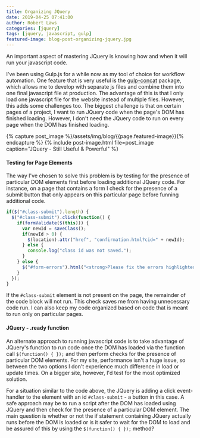 ```yaml
---
title: Organizing JQuery
date: 2019-04-25 07:41:00
author: Robert Laws
categories: [jquery]
tags: [jquery, javascript, gulp]
featured-image: blog-post-organizing-jquery.jpg
---
```

An important aspect of mastering JQuery is knowing how and when it will run your javascript code.<!-- more -->

I've been using Gulp.js for a while now as my tool of choice for workflow automation. One feature that is very useful is the [gulp-concat](https://www.npmjs.com/package/gulp-concat) package, which allows me to develop with separate js files and combine them into one final javascript file at production. The advantage of this is that I only load one javascript file for the website instead of multiple files. However, this adds some challenges too. The biggest challenge is that on certain pages of a project, I want to run JQuery code when the page's DOM has finished loading. However, I don't need the JQuery code to run on every page when the DOM has finished loading.

{% capture post_image %}/assets/img/blog/{{page.featured-image}}{% endcapture %}
{% include post-image.html file=post_image caption="JQuery - Still Useful & Powerful" %}

#### Testing for Page Elements

The way I've chosen to solve this problem is by testing for the presence of particular DOM elements first before loading additional JQuery code. For instance, on a page that contains a form I check for the presence of a submit button that only appears on this particular page before funning additional code.

```javascript
if($("#class-submit").length) {
  $("#class-submit").click(function() {
    if(formValidate($(this))) {
      var newId = saveClass();
      if(newId > 0) {
        $(location).attr("href", "confirmation.html?cid=" + newId);
      } else {
        console.log("class id was not saved.");
      }
    } else {
      $("#form-errors").html("<strong>Please fix the errors highlighted above</strong>").addClass("alert-text");
    }
  });
}
```

If the `#class-submit` element is not present on the page, the remainder of the code block will not run. This check saves me from having unnecessary code run. I can also keep my code organized based on code that is meant to run only on particular pages.

#### JQuery - .ready function

An alternate approach to running javascript code is to take advantage of JQuery's function to run code once the DOM has loaded via the function call `$(function() { });` and then perform checks for the presence of particular DOM elements. For my site, performance isn't a huge issue, so between the two options I don't experience much difference in load or update times. On a bigger site, however, I'd test for the most optimized solution.

For a situation similar to the code above, the JQuery is adding a click event-handler to the element with an id `#class-submit` - a button in this case. A safe approach may be to run a script after the DOM has loaded using JQuery and then check for the presence of a particular DOM element. The main question is whether or not the if statement containing JQuery actually runs before the DOM is loaded or is it safer to wait for the DOM to load and be assured of this by using the `$(function() { });` method?